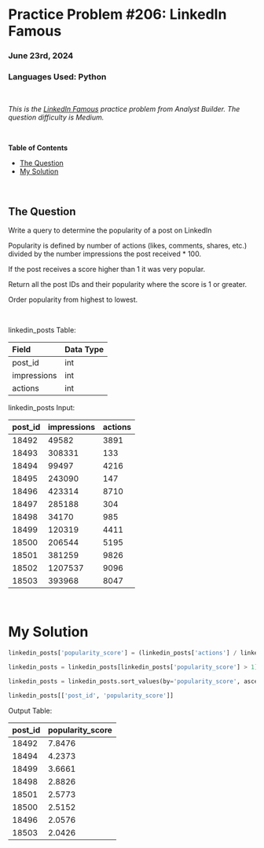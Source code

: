 # **Practice Problem #206: LinkedIn Famous**
### June 23rd, 2024
### Languages Used: Python

<br>

*This is the [LinkedIn Famous](https://www.analystbuilder.com/questions/linkedin-famous-oQMdb) practice problem from Analyst Builder. The question difficulty is Medium.*

<br>

**Table of Contents**

-   [The Question](#the-question)
-   [My Solution](#my-solution)
  
<br>

## The Question

Write a query to determine the popularity of a post on LinkedIn

Popularity is defined by number of actions (likes, comments, shares, etc.) divided by the number impressions the post received * 100.

If the post receives a score higher than 1 it was very popular.

Return all the post IDs and their popularity where the score is 1 or greater.

Order popularity from highest to lowest.

<br>

linkedin_posts Table:

| Field       | Data Type |
| :---------- | :-------- |
| post_id     | int       |
| impressions | int       |
| actions     | int       |

linkedin_posts Input:

| post_id | impressions | actions |
| :------ | :---------- | :------ |
| 18492   | 49582       | 3891    |
| 18493   | 308331      | 133     |
| 18494   | 99497       | 4216    |
| 18495   | 243090      | 147     |
| 18496   | 423314      | 8710    |
| 18497   | 285188      | 304     |
| 18498   | 34170       | 985     |
| 18499   | 120319      | 4411    |
| 18500   | 206544      | 5195    |
| 18501   | 381259      | 9826    |
| 18502   | 1207537     | 9096    |
| 18503   | 393968      | 8047    |

<br>

# My Solution

``` Python
linkedin_posts['popularity_score'] = (linkedin_posts['actions'] / linkedin_posts['impressions']) * 100

linkedin_posts = linkedin_posts[linkedin_posts['popularity_score'] > 1]

linkedin_posts = linkedin_posts.sort_values(by='popularity_score', ascending=False)

linkedin_posts[['post_id', 'popularity_score']]
```

Output Table:

| post_id | popularity_score |
| :------ | :--------------- |
| 18492   | 7.8476           |
| 18494   | 4.2373           |
| 18499   | 3.6661           |
| 18498   | 2.8826           |
| 18501   | 2.5773           |
| 18500   | 2.5152           |
| 18496   | 2.0576           |
| 18503   | 2.0426           |
